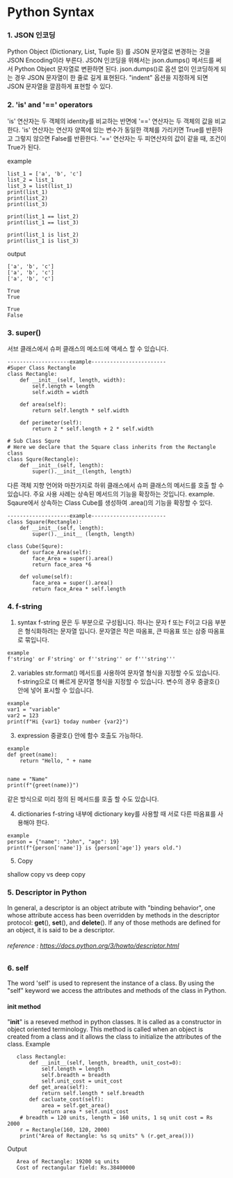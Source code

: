 Python Syntax
==================================
### 1. JSON 인코딩  

Python Object (Dictionary, List, Tuple 등) 를 JSON 문자열로 변경하는 것을 JSON Encoding이라 부른다.  JSON 인코딩을 위해서는 json.dumps() 메서드를 써서 Python Object 문자열로
변환하면 된다. json.dumps()로 옵션 없이 인코딩하게 되는 경우 JSON 문자열이 한 줄로 길게 표현된다. "indent" 옵션을 지정하게 되면 JSON 문자열을 깔끔하게 표현할 수 있다.


### 2. 'is' and '==' operators

'is' 연산자는 두 객체의 identity를 비교하는 반면에 '==' 연산자는 두 객체의 값을 비교한다. 'is' 연산자는 연산자 양쪽에 있는 변수가 동일한 객체를 가리키면 True를 반환하고 그렇지 않으면 
False를 반환한다.
'==' 연산자는 두 피연산자의 값이 같을 때, 조건이 True가 된다.
  
example
```
list_1 = ['a', 'b', 'c']
list_2 = list_1
list_3 = list(list_1)
print(list_1)
print(list_2)
print(list_3)
 
print(list_1 == list_2)
print(list_1 == list_3)
 
print(list_1 is list_2)
print(list_1 is list_3)
```
output
```
['a', 'b', 'c']
['a', 'b', 'c']
['a', 'b', 'c']
 
True
True
 
True
False
```

### 3. super()

서브 클래스에서 슈퍼 클래스의 메소드에 액세스 할 수 있습니다.

```
--------------------example------------------------
#Super Class Rectangle
class Rectangle:
    def __init__(self, length, width):
        self.length = length
        self.width = width
    
    def area(self):
        return self.length * self.width
        
    def perimeter(self):
        return 2 * self.length + 2 * self.width

# Sub Class Squre
# Here we declare that the Square class inherits from the Rectangle class
class Squre(Rectangle):
    def __init__(self, length):
        super().__init__(length, length)
```
  
다른 객체 지향 언어와 마찬가지로 하위 클래스에서 슈퍼 클래스의 메서드를 호출 할 수 있습니다. 주요 사용 사례는 상속된 메서드의 기능을 확장하는 것입니다.
example. Sqaure에서 상속하는 Class Cube를 생성하여 .area()의 기능을 확장할 수 있다.
```
--------------------example------------------------
class Square(Rectangle):
    def __init__(self, length):
        super().__init__ (length, length)
        
class Cube(Squre):
    def surface_Area(self):
        face_Area = super().area()
        return face_area *6
        
    def volume(self):
        face_area = super().area()
        return face_Area * self.length
```

### 4. f-string

1. syntax
f-string 문은 두 부분으로 구성됩니다. 하나는 문자 f 또는 F이고 다음 부분은 형식화하려는 문자열 입니다. 문자열은 작은 따옴표, 큰 따옴표 또는 삼중 따옴표로 묶입니다.

```
example
f'string' or F'string' or f''string'' or f'''string'''
```

2. variables
str.format() 메서드를 사용하여 문자열 형식을 지정할 수도 있습니다. f-string으로 더 빠르게 문자열 형식을 지정할 수 있습니다.
변수의 경우 중괄호{} 안에 넣어 표시할 수 있습니다.

```
example
var1 = "variable"
var2 = 123
print(f"Hi {var1} today number {var2}")
```

3. expression
중괄호{} 안에 함수 호출도 가능하다.

```
example
def greet(name):
    return "Hello, " + name


name = "Name"
print(f"{greet(name)}")
```
같은 방식으로 미리 정의 된 메서드를 호출 할 수도 있습니다.

4. dictionaries
f-string 내부에 dictionary key를 사용할 때 서로 다른 따옴표를 사용해야 한다.
```
example
person = {"name": "John", "age": 19}
print(f"{person['name']} is {person['age']} years old.")
```

5. Copy

shallow copy  vs  deep copy


   ### 5. Descriptor in Python
   In general, a descriptor is an object atribute with "binding behavior", one whose attribute access has been overridden by methods in the descriptor protocol: __get__(), 
__set__(), and __delete__(). If any of those methods are defined for an object, it is said to be a descriptor.
  
  ###### reference : https://docs.python.org/3/howto/descriptor.html


   ### 6. self
   The word 'self' is used to represent the instance of a class. By using the "self" keyword we access the attributes and methods of the class in Python.
   
   #### __init__ method
   "__init__" is a reseved method in python classes. It is called as a constructor in object oriented terminology. This method is called when an object is created from a class
and it allows the class to initialize the attributes of the class.
   Example
```
   class Rectangle:
       def __init__(self, length, breadth, unit_cost=0):
           self.length = length
           self.breadth = breadth
           self.unit_cost = unit_cost
       def get_area(self):
           return self.length * self.breadth
       def cacluate_cost(self):
           area = self.get_area()
           return area * self.unit_cost
    # breadth = 120 units, length = 160 units, 1 sq unit cost = Rs 2000
    r = Rectangle(160, 120, 2000)
    print("Area of Rectangle: %s sq units" % (r.get_area()))
 ```
 Output    
 ```
    Area of Rectangle: 19200 sq units
    Cost of rectangular field: Rs.38400000
 ```
